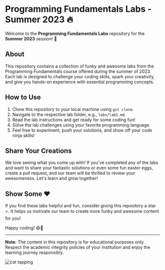 # Programming Fundamentals Labs - Summer 2023 🔥

Welcome to the **Programming Fundamentals Labs** repository for the **Summer 2023** session! 🚀

## About

This repository contains a collection of funky and awesome labs from the Programming Fundamentals course offered during the summer of 2023. Each lab is designed to challenge your coding skills, spark your creativity, and give you hands-on experience with essential programming concepts.

## How to Use

1. Clone this repository to your local machine using `git clone`.
2. Navigate to the respective lab folder, e.g., `labs/lab1.md`.
3. Read the lab instructions and get ready for some coding fun!
4. Solve the lab challenges using your favorite programming language.
5. Feel free to experiment, push your solutions, and show off your code ninja skills!

## Share Your Creations

We love seeing what you come up with! If you've completed any of the labs and want to share your fantastic solutions or even some fun easter eggs, create a pull request, and our team will be thrilled to review your awesomeness. Let's learn and grow together!

## Show Some ❤️

If you find these labs helpful and fun, consider giving this repository a star ⭐️. It helps us motivate our team to create more funky and awesome content for you!

Happy coding! 😄🎉

---

**Note:** The content in this repository is for educational purposes only. Respect the academic integrity policies of your institution and enjoy the learning journey responsibly.

![cat tapping](https://github.com/SaadARazzaq/Programming-Fundamentals-Labs/assets/123338307/00abcd85-d33c-4600-8ba7-85c22df5b4d4)
